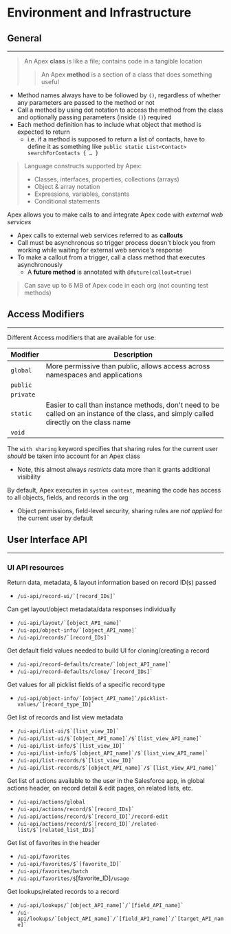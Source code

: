 # Environment and Infrastructure

## General

---

> An Apex **class** is like a file; contains code in a tangible location
>> An Apex **method** is a section of a class that does something useful

- Method names always have to be followed by `()`, regardless of whether any parameters are passed to the method or not
- Call a method by using dot notation to access the method from the class and optionally passing parameters \(inside `()`\) required
- Each method definition has to include what object that method is expected to return
  - i.e. if a method is supposed to return a list of contacts, have to define it as something like `public static List<Contact> searchForContacts { … }`

> Language constructs supported by Apex:
>
> - Classes, interfaces, properties, collections (arrays)
> - Object & array notation
> - Expressions, variables, constants
> - Conditional statements

Apex allows you to make calls to and integrate Apex code with *external web services*

- Apex calls to external web services referred to as **callouts**
- Call must be asynchronous so trigger process doesn't block you from working while waiting for external web service's response
- To make a callout from a trigger, call a class method that executes asynchronously
  - A **future method** is annotated with `@future(callout=true)`

> Can save up to 6 MB of Apex code in each org (not counting test methods)

## Access Modifiers

---

Different Access modifiers that are available for use:

| **Modifier** | **Description** |
| --- | --- |
| `global` | More permissive than public, allows access across namespaces and applications |
| `public` | |
| `private` | |
| `static` | Easier to call than instance methods, don't need to be called on an instance of the class, and simply called directly on the class name |
| `void` | |

The `with sharing` keyword specifies that sharing rules for the current user *should* be taken into account for an Apex class

- Note, this almost always *restricts* data more than it grants additional visibility

By default, Apex executes in `system context`, meaning the code has access to all objects, fields, and records in the org

- Object permissions, field-level security, sharing rules are *not applied* for the current user by default

## User Interface API

---

### UI API resources

Return data, metadata, & layout information based on record ID(s) passed

- ``/ui-api/record-ui/`[record_IDs]` ``

Can get layout/object metadata/data responses individually

- ``/ui-api/layout/`[object_API_name]` ``
- ``/ui-api/object-info/`[object_API_name]` ``
- ``/ui-api/records/`[record_IDs]` ``

Get default field values needed to build UI for cloning/creating a record

- ``/ui-api/record-defaults/create/`[object_API_name]` ``
- ``/ui-api/record-defaults/clone/`[record_IDs]` ``

Get values for all picklist fields of a specific record type

- ``/ui-api/object-info/`[object_API_name]`/picklist-values/`[record_type_ID]` ``

Get list of records and list view metadata

- ``/ui-api/list-ui/$`[list_view_ID]` ``
- ``/ui-api/list-ui/$`[object_API_name]`/$`[list_view_API_name]` ``
- ``/ui-api/list-info/$`[list_view_ID]` ``
- ``/ui-api/list-info/$`[object_API_name]`/$`[list_view_API_name]` ``
- ``/ui-api/list-records/$`[list_view_ID]` ``
- ``/ui-api/list-records/$`[object_API_name]`/$`[list_view_API_name]` ``

Get list of actions available to the user in the Salesforce app, in global actions header, on record detail & edit pages, on related lists, etc.

- `/ui-api/actions/global`
- ``/ui-api/actions/record/$`[record_IDs]` ``
- ``/ui-api/actions/record/$`[record_ID]`/record-edit``
- ``/ui-api/actions/record/$`[record_ID]`/related-list/$`[related_list_IDs]` ``

Get list of favorites in the header

- `/ui-api/favorites`
- ``/ui-api/favorites/$`[favorite_ID]` ``
- `/ui-api/favorites/batch`
- `/ui-api/favorites/$`[favorite_ID]`/usage`

Get lookups/related records to a record

- ``/ui-api/lookups/`[object_API_name]`/`[field_API_name]` ``
- ``/ui-api/lookups/`[object_API_name]`/`[field_API_name]`/`[target_API_name]` ``
